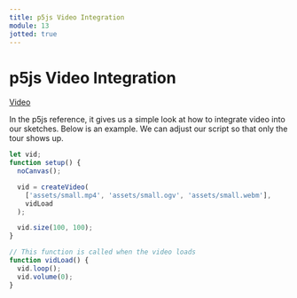 ```yaml
---
title: p5js Video Integration
module: 13
jotted: true
---
```


# p5js Video Integration

<a href="https://umontana.zoom.us/rec/play/7Jwsfuuvrz03G4bDsgSDB_8sW429Lqms0yZPrKVZyEqzAXRVYFOmYrRHZ7S8QRfHuQZcnX6Hw5C-McCk?continueMode=true">Video</a>

In the p5js reference, it gives us a simple look at how to integrate video into our sketches.  Below is an example.  We can adjust our script so that only the tour shows up.  

```js
let vid;
function setup() {
  noCanvas();

  vid = createVideo(
    ['assets/small.mp4', 'assets/small.ogv', 'assets/small.webm'],
    vidLoad
  );

  vid.size(100, 100);
}

// This function is called when the video loads
function vidLoad() {
  vid.loop();
  vid.volume(0);
}
```

